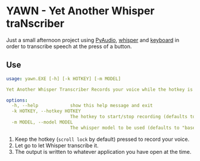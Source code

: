 # YAWN - Yet Another Whisper traNscriber

Just a small afternoon project using [PyAudio](https://pypi.org/project/PyAudio/), [whisper](https://github.com/openai/whisper) and [keyboard](https://github.com/boppreh/keyboard) in order to transcribe speech at the press of a button.

## Use
```yaml
usage: yawn.EXE [-h] [-k HOTKEY] [-m MODEL]

Yet Another Whisper Transcriber Records your voice while the hotkey is pressed, transcribes it, then writes it to whatever window you have open.

options:
  -h, --help            show this help message and exit
  -k HOTKEY, --hotkey HOTKEY
                        The hotkey to start/stop recording (defaults to "scroll lock")
  -m MODEL, --model MODEL
                        The whisper model to be used (defaults to "base.en")
```


1. Keep the hotkey (`scroll lock` by default) pressed to record your voice.
2. Let go to let Whisper transcribe it.
3. The output is written to whatever application you have open at the time.

